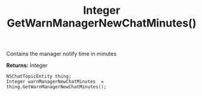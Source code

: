 ﻿---
uid: crmscript_ref_NSChatTopicEntity_GetWarnManagerNewChatMinutes
title: Integer GetWarnManagerNewChatMinutes()
intellisense: NSChatTopicEntity.GetWarnManagerNewChatMinutes
keywords: NSChatTopicEntity, GetWarnManagerNewChatMinutes
so.topic: reference
---

Contains the manager notify time in minutes

**Returns:** Integer


```crmscript
NSChatTopicEntity thing;
Integer warnManagerNewChatMinutes  = thing.GetWarnManagerNewChatMinutes();
```


